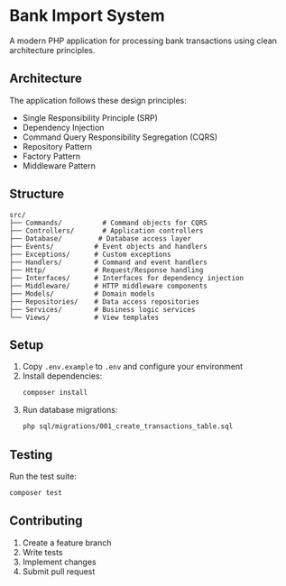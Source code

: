 # Bank Import System

A modern PHP application for processing bank transactions using clean architecture principles.

## Architecture

The application follows these design principles:
- Single Responsibility Principle (SRP)
- Dependency Injection
- Command Query Responsibility Segregation (CQRS)
- Repository Pattern
- Factory Pattern
- Middleware Pattern

## Structure

```
src/
├── Commands/          # Command objects for CQRS
├── Controllers/       # Application controllers
├── Database/         # Database access layer
├── Events/          # Event objects and handlers
├── Exceptions/      # Custom exceptions
├── Handlers/        # Command and event handlers
├── Http/            # Request/Response handling
├── Interfaces/      # Interfaces for dependency injection
├── Middleware/      # HTTP middleware components
├── Models/          # Domain models
├── Repositories/    # Data access repositories
├── Services/        # Business logic services
└── Views/           # View templates
```

## Setup

1. Copy `.env.example` to `.env` and configure your environment
2. Install dependencies:
   ```bash
   composer install
   ```
3. Run database migrations:
   ```bash
   php sql/migrations/001_create_transactions_table.sql
   ```

## Testing

Run the test suite:
```bash
composer test
```

## Contributing

1. Create a feature branch
2. Write tests
3. Implement changes
4. Submit pull request
